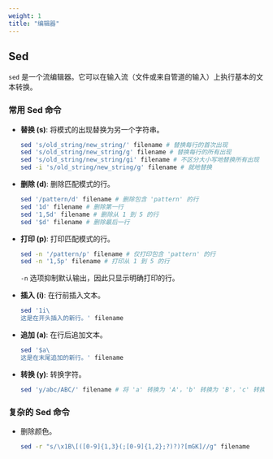 ```yaml
---
weight: 1
title: "编辑器"
---
```


## Sed

`sed` 是一个流编辑器。它可以在输入流（文件或来自管道的输入）上执行基本的文本转换。

### 常用 Sed 命令

*   **替换 (s)**: 将模式的出现替换为另一个字符串。
    ```bash
    sed 's/old_string/new_string/' filename # 替换每行的首次出现
    sed 's/old_string/new_string/g' filename # 替换每行的所有出现
    sed 's/old_string/new_string/gi' filename # 不区分大小写地替换所有出现
    sed -i 's/old_string/new_string/g' filename # 就地替换
    ```

*   **删除 (d)**: 删除匹配模式的行。
    ```bash
    sed '/pattern/d' filename # 删除包含 'pattern' 的行
    sed '1d' filename # 删除第一行
    sed '1,5d' filename # 删除从 1 到 5 的行
    sed '$d' filename # 删除最后一行
    ```

*   **打印 (p)**: 打印匹配模式的行。
    ```bash
    sed -n '/pattern/p' filename # 仅打印包含 'pattern' 的行
    sed -n '1,5p' filename # 打印从 1 到 5 的行
    ```
    `-n` 选项抑制默认输出，因此只显示明确打印的行。

*   **插入 (i)**: 在行前插入文本。
    ```bash
    sed '1i\
    这是在开头插入的新行。' filename
    ```

*   **追加 (a)**: 在行后追加文本。
    ```bash
    sed '$a\
    这是在末尾追加的新行。' filename
    ```

*   **转换 (y)**: 转换字符。
    ```bash
    sed 'y/abc/ABC/' filename # 将 'a' 转换为 'A'，'b' 转换为 'B'，'c' 转换为 'C'
    ```

### 复杂的 Sed 命令

*   删除颜色。
    ```bash
    sed -r "s/\x1B\[([0-9]{1,3}(;[0-9]{1,2};?)?)?[mGK]//g" filename
     ```
